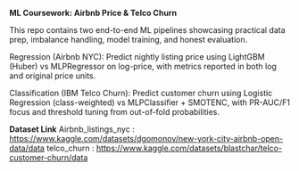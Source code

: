 **ML Coursework: Airbnb Price & Telco Churn**

This repo contains two end-to-end ML pipelines showcasing practical data prep, imbalance handling, model training, and honest evaluation.

Regression (Airbnb NYC): Predict nightly listing price using LightGBM (Huber) vs MLPRegressor on log-price, with metrics reported in both log and original price units.

Classification (IBM Telco Churn): Predict customer churn using Logistic Regression (class-weighted) vs MLPClassifier + SMOTENC, with PR-AUC/F1 focus and threshold tuning from out-of-fold probabilities.

**Dataset Link**
Airbnb_listings_nyc : https://www.kaggle.com/datasets/dgomonov/new-york-city-airbnb-open-data/data
telco_churn : https://www.kaggle.com/datasets/blastchar/telco-customer-churn/data
